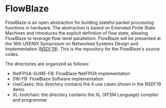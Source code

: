 # FlowBlaze

FlowBlaze is an open  abstraction for building stateful packet processing functions in hardware.
The abstraction is based on Extended Finite State Machines and introduces the explicit definition of flow state, allowing FlowBlaze to leverage flow-level parallelism. 
FlowBlaze will be presented at the 16th USENIX Symposium on Networked Systems Design and Implementation ([NSDI'19](https://www.usenix.org/conference/nsdi19)). 
This is the repository for the FlowBlaze's source codes. 

The directories are organized as follows:

* NetFPGA-SUME-FB: FlowBlaze NetFPGA implementation
* SW-FB: FlowBlaze Software implementation
* UseCases: this directory contains the 4 use cases shown in the NSDI'19 demo
* XL-toolchain: the directory contains the XL (XFSM Language) compiler and programmer

